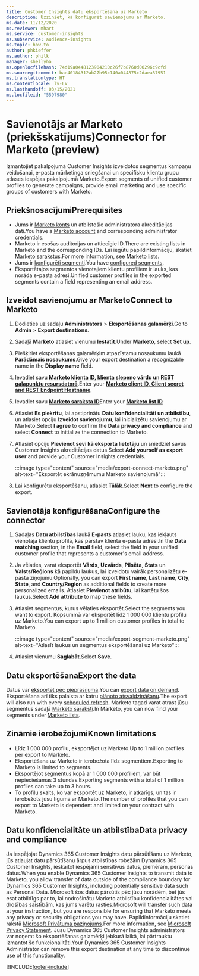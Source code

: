 ```yaml
---
title: Customer Insights datu eksportēšana uz Marketo
description: Uzziniet, kā konfigurēt savienojumu ar Marketo.
ms.date: 11/12/2020
ms.reviewer: mhart
ms.service: customer-insights
ms.subservice: audience-insights
ms.topic: how-to
author: phkieffer
ms.author: philk
manager: shellyha
ms.openlocfilehash: 74d19a0448123904210c26f7b8760d00296c9cfd
ms.sourcegitcommit: bae40184312ab27b95c140a044875c2daea37951
ms.translationtype: HT
ms.contentlocale: lv-LV
ms.lasthandoff: 03/15/2021
ms.locfileid: "5597980"
---
```

# <a name="connector-for-marketo-preview"></a><span data-ttu-id="f614d-103">Savienotājs ar Marketo (priekšskatījums)</span><span class="sxs-lookup"><span data-stu-id="f614d-103">Connector for Marketo (preview)</span></span>

<span data-ttu-id="f614d-104">Izmantojiet pakalpojumā Customer Insights izveidotos segmentus kampaņu veidošanai, e-pasta mārketinga sniegšanai un specifisku klientu grupu atlases iespējas pakalpojumā Marketo.</span><span class="sxs-lookup"><span data-stu-id="f614d-104">Export segments of unified customer profiles to generate campaigns, provide email marketing and use specific groups of customers with Marketo.</span></span>

## <a name="prerequisites"></a><span data-ttu-id="f614d-105">Priekšnosacījumi</span><span class="sxs-lookup"><span data-stu-id="f614d-105">Prerequisites</span></span>

-   <span data-ttu-id="f614d-106">Jums ir [Marketo konts](https://login.marketo.com/) un atbilstošie administratora akreditācijas dati.</span><span class="sxs-lookup"><span data-stu-id="f614d-106">You have a [Marketo account](https://login.marketo.com/) and corresponding administrator credentials.</span></span>
-   <span data-ttu-id="f614d-107">Marketo ir esošas auditorijas un attiecīgie ID.</span><span class="sxs-lookup"><span data-stu-id="f614d-107">There are existing lists in Marketo and the corresponding IDs.</span></span> <span data-ttu-id="f614d-108">Lai iegūtu papildinformāciju, skatiet [Marketo sarakstus](https://docs.marketo.com/display/public/DOCS/Understanding+Static+Lists).</span><span class="sxs-lookup"><span data-stu-id="f614d-108">For more information, see [Marketo lists](https://docs.marketo.com/display/public/DOCS/Understanding+Static+Lists).</span></span>
-   <span data-ttu-id="f614d-109">Jums ir [konfigurēti segmenti](segments.md).</span><span class="sxs-lookup"><span data-stu-id="f614d-109">You have [configured segments](segments.md).</span></span>
-   <span data-ttu-id="f614d-110">Eksportētajos segmentos vienotajiem klientu profiliem ir lauks, kas norāda e-pasta adresi.</span><span class="sxs-lookup"><span data-stu-id="f614d-110">Unified customer profiles in the exported segments contain a field representing an email address.</span></span>

## <a name="connect-to-marketo"></a><span data-ttu-id="f614d-111">Izveidot savienojumu ar Marketo</span><span class="sxs-lookup"><span data-stu-id="f614d-111">Connect to Marketo</span></span>

1. <span data-ttu-id="f614d-112">Dodieties uz sadaļu **Administrators** > **Eksportēšanas galamērķi**.</span><span class="sxs-lookup"><span data-stu-id="f614d-112">Go to **Admin** > **Export destinations**.</span></span>

1. <span data-ttu-id="f614d-113">Sadaļā **Marketo** atlasiet vienumu **Iestatīt**.</span><span class="sxs-lookup"><span data-stu-id="f614d-113">Under **Marketo**, select **Set up**.</span></span>

1. <span data-ttu-id="f614d-114">Piešķiriet eksportēšanas galamērķim atpazīstamu nosaukumu laukā **Parādāmais nosaukums**.</span><span class="sxs-lookup"><span data-stu-id="f614d-114">Give your export destination a recognizable name in the **Display name** field.</span></span>

1. <span data-ttu-id="f614d-115">Ievadiet savu **[Marketo klienta ID, klienta slepeno vārdu un REST galapunktu resursdatorā](https://developers.marketo.com/rest-api/authentication/)**.</span><span class="sxs-lookup"><span data-stu-id="f614d-115">Enter your **[Marketo client ID, Client secret and REST Endpoint Hostname](https://developers.marketo.com/rest-api/authentication/)**.</span></span>

1. <span data-ttu-id="f614d-116">Ievadiet savu **[Marketo saraksta ID](https://docs.marketo.com/display/public/DOCS/Understanding+Static+Lists)**</span><span class="sxs-lookup"><span data-stu-id="f614d-116">Enter your **[Marketo list ID](https://docs.marketo.com/display/public/DOCS/Understanding+Static+Lists)**</span></span> 

1. <span data-ttu-id="f614d-117">Atlasiet **Es piekrītu**, lai apstiprinātu **Datu konfidencialitāti un atbilstību**, un atlasiet opciju **Izveidot savienojumu**, lai inicializētu savienojumu ar Marketo.</span><span class="sxs-lookup"><span data-stu-id="f614d-117">Select **I agree** to confirm the **Data privacy and compliance** and select **Connect** to initialize the connection to Marketo.</span></span>

1. <span data-ttu-id="f614d-118">Atlasiet opciju **Pievienot sevi kā eksporta lietotāju** un sniedziet savus Customer Insights akreditācijas datus.</span><span class="sxs-lookup"><span data-stu-id="f614d-118">Select **Add yourself as export user** and provide your Customer Insights credentials.</span></span>

   :::image type="content" source="media/export-connect-marketo.png" alt-text="Eksportēt ekrānuzņēmumu Marketo savienojumā":::

1. <span data-ttu-id="f614d-120">Lai konfigurētu eksportēšanu, atlasiet **Tālāk**.</span><span class="sxs-lookup"><span data-stu-id="f614d-120">Select **Next** to configure the export.</span></span>

## <a name="configure-the-connector"></a><span data-ttu-id="f614d-121">Savienotāja konfigurēšana</span><span class="sxs-lookup"><span data-stu-id="f614d-121">Configure the connector</span></span>

1. <span data-ttu-id="f614d-122">Sadaļas **Datu atbilstības** laukā **E-pasts** atlasiet lauku, kas iekļauts vienotajā klientu profilā, kas pārstāv klienta e-pasta adresi.</span><span class="sxs-lookup"><span data-stu-id="f614d-122">In the **Data matching** section, in the **Email** field, select the field in your unified customer profile that represents a customer's email address.</span></span> 

1. <span data-ttu-id="f614d-123">Ja vēlaties, varat eksportēt **Vārds**, **Uzvārds**, **Pilsēta**, **Štats** un **Valsts/Reģions**  kā papildu laukus, lai izveidotu vairāk personalizētu e-pasta ziņojumu.</span><span class="sxs-lookup"><span data-stu-id="f614d-123">Optionally, you can export **First name**, **Last name**, **City**, **State**, and **Country/Region**  as additional fields to create more personalized emails.</span></span> <span data-ttu-id="f614d-124">Atlasiet **Pievienot atribūtu**, lai kartētu šos laukus.</span><span class="sxs-lookup"><span data-stu-id="f614d-124">Select **Add attribute** to map these fields.</span></span>

1. <span data-ttu-id="f614d-125">Atlasiet segmentus, kurus vēlaties eksportēt.</span><span class="sxs-lookup"><span data-stu-id="f614d-125">Select the segments you want to export.</span></span> <span data-ttu-id="f614d-126">Kopsummā var eksportēt līdz 1 000 000 klientu profilu uz Marketo.</span><span class="sxs-lookup"><span data-stu-id="f614d-126">You can export up to 1 million customer profiles in total to Marketo.</span></span>

   :::image type="content" source="media/export-segment-marketo.png" alt-text="Atlasīt laukus un segmentus eksportēšanai uz Marketo":::

1. <span data-ttu-id="f614d-128">Atlasiet vienumu **Saglabāt**.</span><span class="sxs-lookup"><span data-stu-id="f614d-128">Select **Save**.</span></span>

## <a name="export-the-data"></a><span data-ttu-id="f614d-129">Datu eksportēšana</span><span class="sxs-lookup"><span data-stu-id="f614d-129">Export the data</span></span>

<span data-ttu-id="f614d-130">Datus var [eksportēt pēc pieprasījuma](export-destinations.md).</span><span class="sxs-lookup"><span data-stu-id="f614d-130">You can [export data on demand](export-destinations.md).</span></span> <span data-ttu-id="f614d-131">Eksportēšana arī tiks palaista ar katru [plānoto atsvaidzināšanu](system.md#schedule-tab).</span><span class="sxs-lookup"><span data-stu-id="f614d-131">The export will also run with every [scheduled refresh](system.md#schedule-tab).</span></span> <span data-ttu-id="f614d-132">Marketo tagad varat atrast jūsu segmentus sadaļā [Marketo saraksti](ttps://docs.marketo.com/display/public/DOCS/Understanding+Static+Lists).</span><span class="sxs-lookup"><span data-stu-id="f614d-132">In Marketo, you can now find your segments under [Marketo lists](ttps://docs.marketo.com/display/public/DOCS/Understanding+Static+Lists).</span></span>

## <a name="known-limitations"></a><span data-ttu-id="f614d-133">Zināmie ierobežojumi</span><span class="sxs-lookup"><span data-stu-id="f614d-133">Known limitations</span></span>

- <span data-ttu-id="f614d-134">Līdz 1 000 000 profilu, eksportējot uz Marketo.</span><span class="sxs-lookup"><span data-stu-id="f614d-134">Up to 1 million profiles per export to Marketo.</span></span>
- <span data-ttu-id="f614d-135">Eksportēšana uz Marketo ir ierobežota līdz segmentiem.</span><span class="sxs-lookup"><span data-stu-id="f614d-135">Exporting to Marketo is limited to segments.</span></span>
- <span data-ttu-id="f614d-136">Eksportējot segmentus kopā ar 1 000 000 profiliem, var būt nepieciešamas 3 stundas.</span><span class="sxs-lookup"><span data-stu-id="f614d-136">Exporting segments with a total of 1 million profiles can take up to 3 hours.</span></span> 
- <span data-ttu-id="f614d-137">To profilu skaits, ko var eksportēt uz Marketo, ir atkarīgs, un tas ir ierobežots jūsu līgumā ar Marketo.</span><span class="sxs-lookup"><span data-stu-id="f614d-137">The number of profiles that you can export to Marketo is dependent and limited on your contract with Marketo.</span></span>

## <a name="data-privacy-and-compliance"></a><span data-ttu-id="f614d-138">Datu konfidencialitāte un atbilstība</span><span class="sxs-lookup"><span data-stu-id="f614d-138">Data privacy and compliance</span></span>

<span data-ttu-id="f614d-139">Ja iespējojat Dynamics 365 Customer Insights datu pārsūtīšanu uz Marketo, jūs atļaujat datu pārsūtīšanu ārpus atbilstības robežām Dynamics 365 Customer Insights, ieskaitot iespējami sensitīvus datus, piemēram, personas datus.</span><span class="sxs-lookup"><span data-stu-id="f614d-139">When you enable Dynamics 365 Customer Insights to transmit data to Marketo, you allow transfer of data outside of the compliance boundary for Dynamics 365 Customer Insights, including potentially sensitive data such as Personal Data.</span></span> <span data-ttu-id="f614d-140">Microsoft šos datus pārsūtīs pēc jūsu norādēm, bet jūs esat atbildīgs par to, lai nodrošinātu Marketo atbilstību konfidencialitātes vai drošības saistībām, kas jums varētu rasties.</span><span class="sxs-lookup"><span data-stu-id="f614d-140">Microsoft will transfer such data at your instruction, but you are responsible for ensuring that Marketo meets any privacy or security obligations you may have.</span></span> <span data-ttu-id="f614d-141">Papildinformāciju skatiet rakstā [Microsoft Privātuma paziņojums](https://go.microsoft.com/fwlink/?linkid=396732).</span><span class="sxs-lookup"><span data-stu-id="f614d-141">For more information, see [Microsoft Privacy Statement](https://go.microsoft.com/fwlink/?linkid=396732).</span></span>
<span data-ttu-id="f614d-142">Jūsu Dynamics 365 Customer Insights administrators var noņemt šo eksportēšanas galamērķi jebkurā laikā, lai pārtrauktu izmantot šo funkcionalitāti.</span><span class="sxs-lookup"><span data-stu-id="f614d-142">Your Dynamics 365 Customer Insights Administrator can remove this export destination at any time to discontinue use of this functionality.</span></span>


[!INCLUDE[footer-include](../includes/footer-banner.md)]